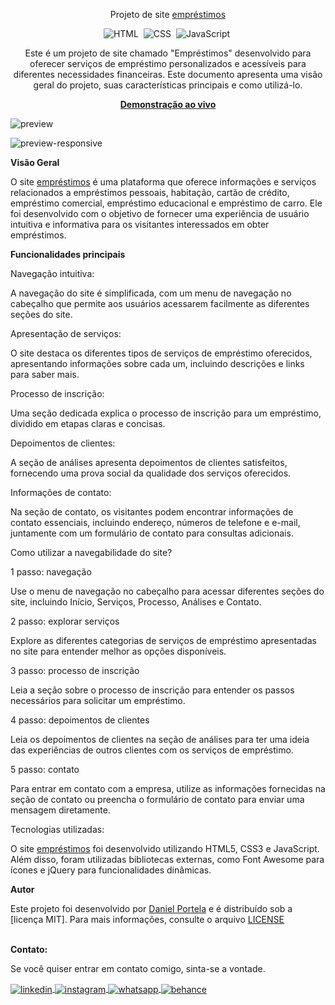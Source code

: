 <div align="center">

Projeto de site <a href="https://siteemprestimo.netlify.app/">empréstimos</a>

![HTML](https://img.shields.io/badge/-HTML-0D1117?style=for-the-badge&logo=html5&labelColor=0D1117)&nbsp;
![CSS](https://img.shields.io/badge/-CSS-0D1117?style=for-the-badge&logo=CSS3&logoColor=blue&labelColor=0D1117)&nbsp;
![JavaScript](https://img.shields.io/badge/-javascript-0D1117?style=for-the-badge&logo=javascript&logoColor=yellow&labelColor=0D1117)&nbsp;

<p>Este é um projeto de site chamado "Empréstimos" desenvolvido para oferecer serviços de empréstimo personalizados e acessíveis para diferentes necessidades financeiras. Este documento apresenta uma visão geral do projeto, suas características principais e como utilizá-lo.</p>

<a href="https://siteemprestimo.netlify.app/"><strong>Demonstração ao vivo</strong></a>
</div>

![preview](https://github.com/daniel-portela/loan-website/assets/110783805/4952af53-8d56-4731-9d39-2ba9642cbfba)

![preview-responsive](https://github.com/daniel-portela/loan-website/assets/110783805/5effe2ce-fe3d-43dc-b577-9e34c707c216)

<b>Visão Geral</b>

O site <a href="https://siteemprestimo.netlify.app/">empréstimos</a> é uma plataforma que oferece informações e serviços relacionados a empréstimos pessoais, habitação, cartão de crédito, empréstimo comercial, empréstimo educacional e empréstimo de carro. Ele foi desenvolvido com o objetivo de fornecer uma experiência de usuário intuitiva e informativa para os visitantes interessados em obter empréstimos.

<b>Funcionalidades principais</b>

Navegação intuitiva: 

A navegação do site é simplificada, com um menu de navegação no cabeçalho que permite aos usuários acessarem facilmente as diferentes seções do site.

Apresentação de serviços: 

O site destaca os diferentes tipos de serviços de empréstimo oferecidos, apresentando informações sobre cada um, incluindo descrições e links para saber mais.

Processo de inscrição: 

Uma seção dedicada explica o processo de inscrição para um empréstimo, dividido em etapas claras e concisas.

Depoimentos de clientes: 

A seção de análises apresenta depoimentos de clientes satisfeitos, fornecendo uma prova social da qualidade dos serviços oferecidos.

Informações de contato: 

Na seção de contato, os visitantes podem encontrar informações de contato essenciais, incluindo endereço, números de telefone e e-mail, juntamente com um formulário de contato para consultas adicionais.

Como utilizar a navegabilidade do site?

1 passo: navegação

Use o menu de navegação no cabeçalho para acessar diferentes seções do site, incluindo Início, Serviços, Processo, Análises e Contato.

2 passo: explorar serviços

Explore as diferentes categorias de serviços de empréstimo apresentadas no site para entender melhor as opções disponíveis.

3 passo: processo de inscrição

Leia a seção sobre o processo de inscrição para entender os passos necessários para solicitar um empréstimo.

4 passo: depoimentos de clientes 

Leia os depoimentos de clientes na seção de análises para ter uma ideia das experiências de outros clientes com os serviços de empréstimo.

5 passo: contato

Para entrar em contato com a empresa, utilize as informações fornecidas na seção de contato ou preencha o formulário de contato para enviar uma mensagem diretamente.

Tecnologias utilizadas:

O site <a href="https://siteemprestimo.netlify.app/">empréstimos</a> foi desenvolvido utilizando HTML5, CSS3 e JavaScript. Além disso, foram utilizadas bibliotecas externas, como Font Awesome para ícones e jQuery para funcionalidades dinâmicas.

<b>Autor</b>

Este projeto foi desenvolvido por <a href="https://github.com/daniel-portela/">Daniel Portela</a> e é distribuído sob a [licença MIT]. Para mais informações, consulte o arquivo [LICENSE](LICENSE)

<br><b>Contato:</b>

<p>Se você quiser entrar em contato comigo, sinta-se a vontade.</p> 

<a href="https://linkedin.com/in/danielengineer" target="_blank">
  <img align="center" src="https://img.shields.io/badge/ - LinkedIn-05122A?style=flat&logo=linkedin" alt="linkedin"/>
</a>
 <a href="https://instagram.com/danielengineer_" target="_blank">
 <img align="center" src="https://img.shields.io/badge/ - Instagram-05122A?style=flat&logo=instagram" alt="instagram"/>
</a>
 <a href="https://wa.me/77999109489" target="_blank">
 <img align="center" src="https://img.shields.io/badge/-Whatsapp-05122A?style=flat&logo=whatsapp" alt="whatsapp"/>
</a>
<a href="https://www.behance.net/danielengineer_" target="_blank">
 <img align="center" src="https://img.shields.io/badge/-behance-05122A?style=flat&logo=behance" alt="behance"/>
</a>
